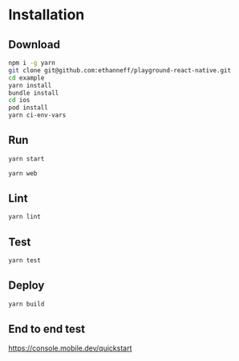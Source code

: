 # Installation

## Download

```sh
npm i -g yarn
git clone git@github.com:ethanneff/playground-react-native.git
cd example
yarn install
bundle install
cd ios
pod install
yarn ci-env-vars
```

## Run

```sh
yarn start
```

```sh
yarn web
```

## Lint

```sh
yarn lint
```

## Test

```sh
yarn test
```

## Deploy

```sh
yarn build
```

## End to end test

https://console.mobile.dev/quickstart
